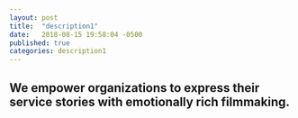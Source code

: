 ```yaml
---
layout: post
title:  "description1"
date:   2018-08-15 19:58:04 -0500
published: true
categories: description1
---
```

## We empower organizations to express their service stories with emotionally rich filmmaking.
